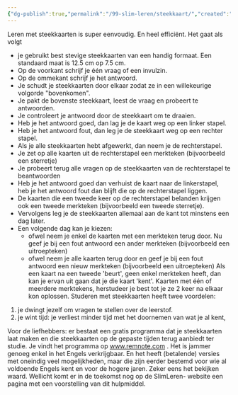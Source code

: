 ```yaml
---
{"dg-publish":true,"permalink":"/99-slim-leren/steekkaart/","created":"2025-03-04T18:44:51.405+01:00","updated":"2025-02-25T07:51:13.653+01:00"}
---
```


Leren met steekkaarten is super eenvoudig. En heel efficiënt. Het gaat als volgt
- je gebruikt best stevige steekkaarten van een handig formaat. Een standaard maat is 12.5 cm op 7.5 cm.
- Op de voorkant schrijf je één vraag of een invulzin.
- Op de ommekant schrijf je het antwoord.
- Je schudt je steekkaarten door elkaar zodat ze in een willekeurige volgorde "bovenkomen".
- Je pakt de bovenste steekkaart, leest de vraag en probeert te antwoorden.
- Je controleert je antwoord door de steekkaart om te draaien.
- Heb je het antwoord goed, dan lag je de kaart weg op een linker stapel.
- Heb je het antwoord fout, dan leg je de steekkaart weg op een rechter stapel.
- Als je alle steekkaarten hebt afgewerkt, dan neem je de rechterstapel.
- Je zet op alle kaarten uit de rechterstapel een merkteken (bijvoorbeeld een sterretje)
- Je probeert terug alle vragen op de steekkaarten van de rechterstapel te beantwoorden
- Heb je het antwoord goed dan verhuist de kaart naar de linkerstapel, heb je het antwoord fout dan blijft die op de rechterstapel liggen.
- De kaarten die een tweede keer op de rechterstapel belanden krijgen ook een tweede merkteken (bijvoorbeeld een tweede sterretje).
- Vervolgens leg je de steekkaarten allemaal aan de kant tot minstens een dag later.
- Een volgende dag kan je kiezen: 
	- ofwel neem je enkel de kaarten met een merkteken terug door. Nu geef je bij een fout antwoord een ander merkteken (bijvoorbeeld een uitroepteken)
	- ofwel neem je alle kaarten terug door en geef je bij een fout antwoord een nieuw merkteken (bijvoorbeeld een uitroepteken) Als een kaart na een tweede 'beurt', geen enkel merkteken heeft, dan kan je ervan uit gaan dat je die kaart 'kent'. Kaarten met één of meerdere merktekens, herstudeer je best tot je ze 2 keer na elkaar kon oplossen.
Studeren met steekkaarten heeft twee voordelen:
1. je dwingt jezelf om vragen te stellen over de leerstof.
2. je wint tijd: je verliest minder tijd met het doornemen van wat je al kent,

Voor de liefhebbers: er bestaat een gratis programma dat je steekkaarten laat maken en die steekkaarten op de gepaste tijden terug aanbiedt ter studie. Je vindt het programma op www.remnote.com . Het is jammer genoeg enkel in het Engels verkrijgbaar. En het heeft (betalende) versies met oneindig veel mogelijkheden, maar die zijn eerder bestemd voor wie al voldoende Engels kent en voor de hogere jaren. Zeker eens het bekijken waard. Wellicht komt er in de toekomst nog op de SlimLeren- website een pagina met een voorstelling van dit hulpmiddel.